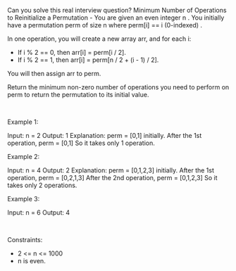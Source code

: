 Can you solve this real interview question? Minimum Number of Operations to Reinitialize a Permutation - You are given an even integer n . You initially have a permutation perm of size n where perm[i] == i (0-indexed) .

In one operation, you will create a new array arr, and for each i:

 * If i % 2 == 0, then arr[i] = perm[i / 2].
 * If i % 2 == 1, then arr[i] = perm[n / 2 + (i - 1) / 2].

You will then assign arr to perm.

Return the minimum non-zero number of operations you need to perform on perm to return the permutation to its initial value.

 

Example 1:


Input: n = 2
Output: 1
Explanation: perm = [0,1] initially.
After the 1st operation, perm = [0,1]
So it takes only 1 operation.


Example 2:


Input: n = 4
Output: 2
Explanation: perm = [0,1,2,3] initially.
After the 1st operation, perm = [0,2,1,3]
After the 2nd operation, perm = [0,1,2,3]
So it takes only 2 operations.


Example 3:


Input: n = 6
Output: 4


 

Constraints:

 * 2 <= n <= 1000
 * n is even.